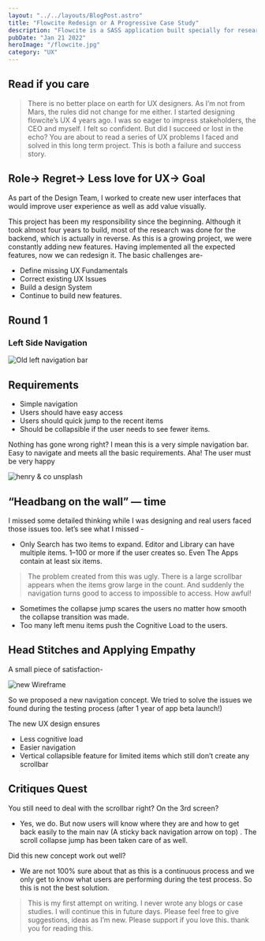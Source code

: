 ```yaml
---
layout: "../../layouts/BlogPost.astro"
title: "Flowcite Redesign or A Progressive Case Study"
description: "Flowcite is a SASS application built specially for research all over the world"
pubDate: "Jan 21 2022"
heroImage: "/flowcite.jpg"
category: "UX"
---
```


## Read if you care

>There is no better place on earth for UX designers. As I’m not from Mars, the rules did not change for me either. I started designing flowcite’s UX 4 years ago. I was so eager to impress stakeholders, the CEO and myself. I felt so confident. But did I succeed or lost in the echo? You are about to read a series of UX problems I faced and solved in this long term project. This is both a failure and success story.

## Role-> Regret-> Less love for UX-> Goal

As part of the Design Team, I worked to create new user interfaces that would improve user experience as well as add value visually.

This project has been my responsibility since the beginning. Although it took almost four years to build, most of the research was done for the backend, which is actually in reverse. As this is a growing project, we were constantly adding new features. Having implemented all the expected features, now we can redesign it. The basic challenges are-

- Define missing UX Fundamentals
- Correct existing UX Issues
- Build a design System
- Continue to build new features.

## Round 1

### Left Side Navigation

![Old left navigation bar](/old-nav.jpg)

## Requirements

- Simple navigation
- Users should have easy access
- Users should quick jump to the recent items
- Should be collapsible if the user needs to see fewer items.

Nothing has gone wrong right? I mean this is a very simple navigation bar. Easy to navigate and meets all the basic requirements. Aha! The user must be very happy

![henry & co unsplash](/henry&co-unsplash.jpg)

## “Headbang on the wall” — time

I missed some detailed thinking while I was designing and real users faced those issues too. let’s see what I missed -

- Only Search has two items to expand. Editor and Library can have multiple items. 1–100 or more if the user creates so. Even The Apps contain at least six items.

>The problem created from this was ugly. There is a large scrollbar appears when the items grow large in the count. And suddenly the navigation turns good to access to impossible to access. How awful!

- Sometimes the collapse jump scares the users no matter how smooth the collapse transition was made.
- Too many left menu items push the Cognitive Load to the users.

## Head Stitches and Applying Empathy

A small piece of satisfaction-

![new Wireframe](/new-wireframe.jpg)

So we proposed a new navigation concept. We tried to solve the issues we found during the testing process (after 1 year of app beta launch!)

The new UX design ensures

- Less cognitive load
- Easier navigation
- Vertical collapsible feature for limited items which still don’t create any scrollbar

## Critiques Quest

You still need to deal with the scrollbar right? On the 3rd screen?

- Yes, we do. But now users will know where they are and how to get back easily to the main nav (A sticky back navigation arrow on top) . The scroll collapse jump has been taken care of as well.

Did this new concept work out well?

- We are not 100% sure about that as this is a continuous process and we only get to know what users are performing during the test process. So this is not the best solution.

>This is my first attempt on writing. I never wrote any blogs or case studies. I will continue this in future days. Please feel free to give suggestions, ideas as I’m new. Please support if you love this. thank you for reading this.
